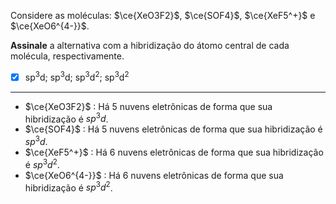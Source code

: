 Considere as moléculas: $\ce{XeO3F2}$, $\ce{SOF4}$, $\ce{XeF5^+}$ e $\ce{XeO6^{4-}}$.

**Assinale** a alternativa com a hibridização do átomo central de cada molécula, respectivamente.

- [x] $\mathrm{sp^3d}$; $\mathrm{sp^3d}$; $\mathrm{sp^3d^2}$; $\mathrm{sp^3d^2}$

---

- $\ce{XeO3F2}$ : Há 5 nuvens eletrônicas de forma que sua hibridização é $sp^3d$.
- $\ce{SOF4}$ : Há 5 nuvens eletrônicas de forma que sua hibridização é $sp^3d$.
- $\ce{XeF5^+}$ : Há 6 nuvens eletrônicas de forma que sua hibridização é $sp^3d^2$.
- $\ce{XeO6^{4-}}$ : Há 6 nuvens eletrônicas de forma que sua hibridização é $sp^3d^2$.
